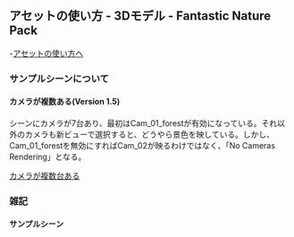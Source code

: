 ## アセットの使い方 - 3Dモデル - Fantastic Nature Pack

-[アセットの使い方へ](./../../)

### サンプルシーンについて

#### カメラが複数ある(Version 1.5)

シーンにカメラが7台あり、最初はCam_01_forestが有効になっている。それ以外のカメラも新ビューで選択すると、どうやら景色を映している。しかし、Cam_01_forestを無効にすればCam_02が映るわけではなく、「No Cameras Rendering」となる。

[カメラが複数台ある](./media/nature_multiple_camera.png)



### 雑記

#### サンプルシーン